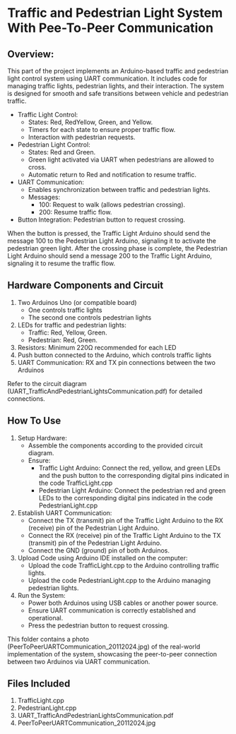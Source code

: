 # Traffic and Pedestrian Light System With Pee-To-Peer Communication

## Overview:

This part of the project implements an Arduino-based traffic and pedestrian light control system using UART communication. It includes code for managing traffic lights, pedestrian lights, and their interaction. The system is designed for smooth and safe transitions between vehicle and pedestrian traffic. 

- Traffic Light Control:
    - States: Red, RedYellow, Green, and Yellow.
    - Timers for each state to ensure proper traffic flow.
    - Interaction with pedestrian requests.
- Pedestrian Light Control:
    - States: Red and Green.
    - Green light activated via UART when pedestrians are allowed to cross.
    - Automatic return to Red and notification to resume traffic.
- UART Communication:
    - Enables synchronization between traffic and pedestrian lights.
    - Messages:
        - 100: Request to walk (allows pedestrian crossing).
        - 200: Resume traffic flow.
- Button Integration: Pedestrian button to request crossing.

When the button is pressed, the Traffic Light Arduino should send the message 100  to the Pedestrian Light Arduino, signaling it to activate the pedestrian green light.
After the crossing phase is complete, the Pedestrian Light Arduino should send a message 200 to the Traffic Light Arduino, signaling it to resume the traffic flow.

## Hardware Components and Circuit

1) Two Arduinos Uno (or compatible board)
    - One controls traffic lights
    - The second one controls pedestrian lights
2) LEDs for traffic and pedestrian lights:
    - Traffic: Red, Yellow, Green.
    - Pedestrian: Red, Green.
3) Resistors: Minimum 220Ω recommended for each LED
4) Push button connected to the Arduino, which controls traffic lights   
5) UART Communication: RX and TX pin connections between the two Arduinos

Refer to the circuit diagram (UART_TrafficAndPedestrianLightsCommunication.pdf) for detailed connections.

## How To Use

1) Setup Hardware: 
    - Assemble the components according to the provided circuit diagram.
    - Ensure:
        - Traffic Light Arduino: Connect the red, yellow, and green LEDs and the push button to the corresponding digital pins indicated in the code TrafficLight.cpp
        - Pedestrian Light Arduino: Connect the pedestrian red and green LEDs to the corresponding digital pins indicated in the code PedestrianLight.cpp
2) Establish UART Communication:
    - Connect the TX (transmit) pin of the Traffic Light Arduino to the RX (receive) pin of the Pedestrian Light Arduino.
    - Connect the RX (receive) pin of the Traffic Light Arduino to the TX (transmit) pin of the Pedestrian Light Arduino.
    - Connect the GND (ground) pin of both Arduinos.
3) Upload Code using Arduino IDE installed on the computer:
    - Upload the code TrafficLight.cpp to the Arduino controlling traffic lights.
    - Upload the code PedestrianLight.cpp to the Arduino managing pedestrian lights.
4) Run the System:
    - Power both Arduinos using USB cables or another power source. 
    - Ensure UART communication is correctly established and operational.
    - Press the pedestrian button to request crossing.

This folder contains a photo (PeerToPeerUARTCommunication_20112024.jpg) of the real-world implementation of the system, showcasing the peer-to-peer connection between two Arduinos via UART communication.

## Files Included

1) TrafficLight.cpp 
2) PedestrianLight.cpp 
3) UART_TrafficAndPedestrianLightsCommunication.pdf
4) PeerToPeerUARTCommunication_20112024.jpg
